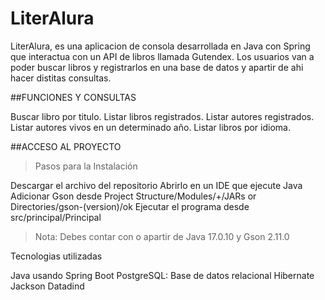 # LiterAlura

LiterAlura, es una aplicacion de consola desarrollada en Java con Spring que interactua con un API de libros llamada Gutendex. Los usuarios van a poder buscar libros y registrarlos en una base de datos y apartir de ahi hacer distitas consultas.

##FUNCIONES Y CONSULTAS

Buscar libro por titulo.
Listar libros registrados.
Listar autores registrados.
Listar autores vivos en un determinado año.
Listar libros por idioma.

##ACCESO AL PROYECTO

>Pasos para la Instalación

Descargar el archivo del repositorio
Abrirlo en un IDE que ejecute Java
Adicionar Gson desde Project Structure/Modules/+/JARs or Directories/gson-(version)/ok
Ejecutar el programa desde src/principal/Principal
>Nota: Debes contar con o apartir de Java 17.0.10 y Gson 2.11.0

Tecnologias utilizadas

Java usando Spring Boot
PostgreSQL: Base de datos relacional
Hibernate
Jackson Datadind
